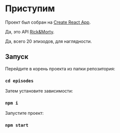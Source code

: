 # Приступим

Проект был собран на [Create React App](https://github.com/facebook/create-react-app).

Да, это API [Rick&Morty](https://rickandmortyapi.com/).

Да, всего 20 эпизодов, для наглядности.

## Запуск

Перейдите в корень проекта из папки репозитория:
### `cd episodes`

 Затем установите зависимости:
### `npm i`

Запустите проект:
### `npm start`
